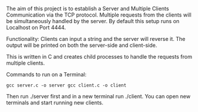 The aim of this project is to establish a Server and Multiple Clients Communication via the TCP protocol.
Multiple requests from the clients will be simultaneously handled by the server. By default this setup runs on Localhost on Port 4444.

Functionality: Clients can input a string and the server will reverse it. The output will be printed on both the server-side and client-side.

This is written in C and creates child processes to handle the requests from multiple clients.

Commands to run on a Terminal:

`gcc server.c -o server
gcc client.c -o client`

Then run ./server first and in a new terminal run ./client. You can open new terminals and start running new clients. 

